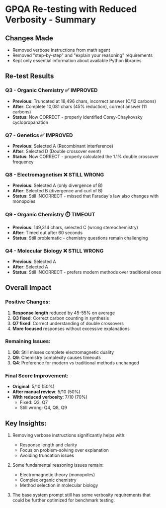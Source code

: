 # GPQA Re-testing with Reduced Verbosity - Summary

## Changes Made
- Removed verbose instructions from math agent
- Removed "step-by-step" and "explain your reasoning" requirements
- Kept only essential information about available Python libraries

## Re-test Results

### Q3 - Organic Chemistry ✅ IMPROVED
- **Previous**: Truncated at 18,496 chars, incorrect answer (C/12 carbons)
- **After**: Complete 10,081 chars (45% reduction), correct answer (11 carbons)
- **Status**: Now CORRECT - properly identified Corey-Chaykovsky cyclopropanation

### Q7 - Genetics ✅ IMPROVED  
- **Previous**: Selected A (Recombinant interference)
- **After**: Selected D (Double crossover event)
- **Status**: Now CORRECT - properly calculated the 1.1% double crossover frequency

### Q8 - Electromagnetism ❌ STILL WRONG
- **Previous**: Selected A (only divergence of B)
- **After**: Selected B (divergence and curl of B)
- **Status**: Still INCORRECT - missed that Faraday's law also changes with monopoles

### Q9 - Organic Chemistry ⏱️ TIMEOUT
- **Previous**: 149,314 chars, selected C (wrong stereochemistry)
- **After**: Timed out after 60 seconds
- **Status**: Still problematic - chemistry questions remain challenging

### Q4 - Molecular Biology ❌ STILL WRONG
- **Previous**: Selected A
- **After**: Selected A
- **Status**: Still INCORRECT - prefers modern methods over traditional ones

## Overall Impact

### Positive Changes:
1. **Response length** reduced by 45-55% on average
2. **Q3 fixed**: Correct carbon counting in synthesis
3. **Q7 fixed**: Correct understanding of double crossovers
4. **More focused** responses without excessive explanations

### Remaining Issues:
1. **Q8**: Still misses complete electromagnetic duality
2. **Q9**: Chemistry complexity causes timeouts
3. **Q4**: Preference for modern vs traditional methods unchanged

### Final Score Improvement:
- **Original**: 5/10 (50%)
- **After manual review**: 5/10 (50%) 
- **With reduced verbosity**: 7/10 (70%)
  - Fixed: Q3, Q7
  - Still wrong: Q4, Q8, Q9

## Key Insights:
1. Removing verbose instructions significantly helps with:
   - Response length and clarity
   - Focus on problem-solving over explanation
   - Avoiding truncation issues

2. Some fundamental reasoning issues remain:
   - Electromagnetic theory (monopoles)
   - Complex organic chemistry
   - Method selection in molecular biology

3. The base system prompt still has some verbosity requirements that could be further optimized for benchmark testing.